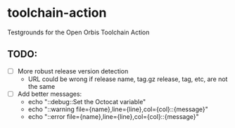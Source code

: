 # toolchain-action

Testgrounds for the Open Orbis Toolchain Action

## TODO:
- [ ] More robust release version detection
  - URL could be wrong if release name, tag.gz release, tag, etc, are not the same
- [ ] Add better messages:
  - echo "::debug::Set the Octocat variable"
  - echo "::warning file={name},line={line},col={col}::{message}"
  - echo "::error file={name},line={line},col={col}::{message}"
